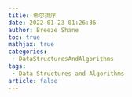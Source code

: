 ```yaml
---
title: 希尔排序
date: 2022-01-23 01:26:36
author: Breeze Shane
toc: true
mathjax: true
categories:
 - DataStructuresAndAlgorithms
tags:
 - Data Structures and Algorithms
article: false
---
```


